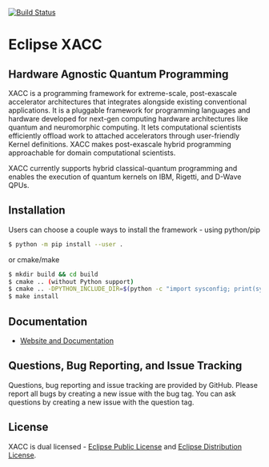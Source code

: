 [![Build Status](http://ci.eclipse.org/xacc/buildStatus/icon?job=xacc-ci)](http://ci.eclipse.org/xacc/job/xacc-ci/)

# Eclipse XACC 
## Hardware Agnostic Quantum Programming 

XACC is a programming framework for extreme-scale, post-exascale accelerator architectures that integrates alongside existing conventional applications. It is a pluggable framework for programming languages and hardware developed for next-gen computing hardware architectures like quantum and neuromorphic computing. It lets computational scientists efficiently offload work to attached accelerators through user-friendly Kernel definitions. XACC makes post-exascale hybrid programming approachable for domain computational scientists.

XACC currently supports hybrid classical-quantum programming and enables the execution of quantum kernels on IBM, Rigetti, and D-Wave QPUs.

Installation
------------
Users can choose a couple ways to install the framework - using python/pip 
```bash
$ python -m pip install --user .
```
or cmake/make
```bash
$ mkdir build && cd build
$ cmake .. (without Python support)
$ cmake .. -DPYTHON_INCLUDE_DIR=$(python -c "import sysconfig; print(sysconfig.get_paths()['platinclude'])") (with Python support)
$ make install
```

Documentation
-------------

* [Website and Documentation ](https://xacc.readthedocs.io)

Questions, Bug Reporting, and Issue Tracking
--------------------------------------------

Questions, bug reporting and issue tracking are provided by GitHub. Please
report all bugs by creating a new issue with the bug tag. You can ask
questions by creating a new issue with the question tag.

License
-------

XACC is dual licensed - [Eclipse Public License](LICENSE.EPL) and [Eclipse Distribution License](LICENSE.EDL).
